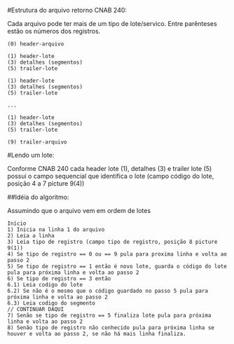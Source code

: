 ﻿#Estrutura do arquivo retorno CNAB 240:

Cada arquivo pode ter mais de um tipo de lote/servico. Entre parênteses estão os números dos registros.

```
(0) header-arquivo

(1) header-lote
(3) detalhes (segmentos)
(5) trailer-lote

(1) header-lote
(3) detalhes (segmentos)
(5) trailer-lote

...

(1) header-lote
(3) detalhes (segmentos)
(5) trailer-lote

(9) trailer-arquivo
```

#Lendo um lote:

Conforme CNAB 240 cada header lote (1), detalhes (3) e trailer lote (5) possui o campo sequencial que identifica o lote (campo código do lote, posição 4 a 7 picture 9(4))

##Idéia do algoritmo:

Assumindo que o arquivo vem em ordem de lotes

```
Início
1) Inicia na linha 1 do arquivo
2) Leia a linha
3) Leia tipo de registro (campo tipo de registro, posição 8 picture 9(1))
4) Se tipo de registro == 0 ou == 9 pula para proxima linha e volta ao passo 2
5) Se tipo de registro == 1 então é novo lote, guarda o código do lote pula para próxima linha e volta ao passo 2
6) Se tipo de registro == 3 então
6.1) Leia codigo do lote
6.2) Se não é o mesmo que o código guardado no passo 5 pula para próxima linha e volta ao passo 2
6.3) Leia codigo do segmento 
// CONTINUAR DAQUI
7) Senão se tipo de registro == 5 finaliza lote pula para próxima linha e volta ao passo 2
8) Senão tipo de registro não conhecido pula para próxima linha se houver e volta ao passo 2, se não há mais linha finaliza.
```